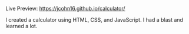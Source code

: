Live Preview: https://jcohn16.github.io/calculator/

I created a calculator using HTML, CSS, and JavaScript. 
I had a blast and learned a lot.